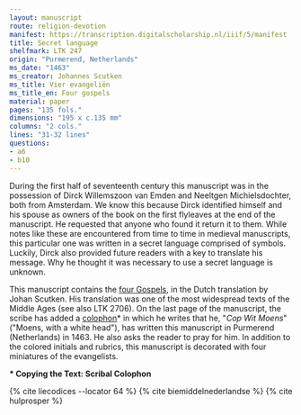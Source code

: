 ```yaml
---
layout: manuscript
route: religion-devotion
manifest: https://transcription.digitalscholarship.nl/iiif/5/manifest
title: Secret language
shelfmark: LTK 247
origin: "Purmerend, Netherlands"
ms_date: "1463"
ms_creator: Johannes Scutken
ms_title: Vier evangeliën
ms_title_en: Four gospels
material: paper
pages: "135 fols."
dimensions: "195 x c.135 mm"
columns: "2 cols."
lines: "31-32 lines"
questions:
- a6
- b10
---
```


During the first half of seventeenth century this manuscript was in the
possession of Dirck Willemszoon van Emden and Neeltgen Michielsdochter,
both from Amsterdam. We know this because Dirck identified himself and
his spouse as owners of the book on the first flyleaves at the end of
the manuscript. He requested that anyone who found it return it to them.
While notes like these are encountered from time to time in medieval
manuscripts, this particular one was written in a secret language
comprised of symbols. Luckily, Dirck also provided future readers with a
key to translate his message. Why he thought it was necessary to use a
secret language is unknown.

This manuscript contains the [four
Gospels](https://en.wikipedia.org/wiki/Gospel), in the Dutch translation
by Johan Scutken. His translation was one of the most widespread texts
of the Middle Ages (see also LTK 2706). On the last page of the
manuscript, the scribe has added a
[colophon](https://en.wikipedia.org/wiki/Colophon_(publishing))\* in
which he writes that he, "*Cop Wit* *Moens*" ("Moens, with a white
head"), has written this manuscript in Purmerend (Netherlands) in 1463.
He also asks the reader to pray for him. In addition to the colored
initials and rubrics, this manuscript is decorated with four miniatures
of the evangelists.

**\* Copying the Text: Scribal Colophon**

{% cite liecodices --locator 64 %}
{% cite biemiddelnederlandse %}
{% cite hulprosper %}
